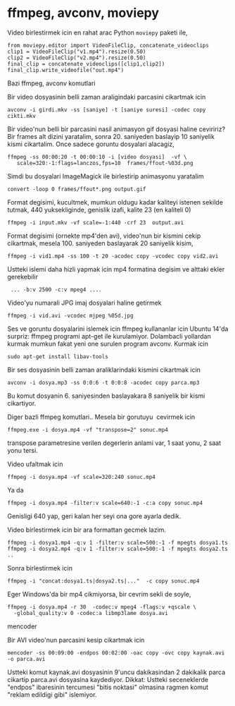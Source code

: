 # ffmpeg, avconv, moviepy

Video birlestirmek icin en rahat arac Python `moviepy` paketi ile,

```
from moviepy.editor import VideoFileClip, concatenate_videoclips
clip1 = VideoFileClip("v1.mp4").resize(0.50)
clip2 = VideoFileClip("v2.mp4").resize(0.50)
final_clip = concatenate_videoclips([clip1,clip2])
final_clip.write_videofile("out.mp4")
```

Bazi ffmpeg, avconv komutlari

Bir video dosyasinin belli zaman araligindaki parcasini cikartmak icin

```
avconv -i girdi.mkv -ss [saniye] -t [saniye suresi] -codec copy cikti.mkv
```

Bir video'nun belli bir parcasini nasil animasyon gif dosyasi haline
ceviririz? Bir frames alt dizini yaratalim, sonra 20. saniyeden
baslayip 10 saniyelik kismi cikartalim. Once sadece goruntu dosyalari
alacagiz,

```
ffmpeg -ss 00:00:20 -t 00:00:10 -i [video dosyasi]  -vf \
   scale=320:-1:flags=lanczos,fps=10  frames/ffout-%03d.png
```

Simdi bu dosyalari ImageMagick ile birlestirip animasyonu yaratalim

```
convert -loop 0 frames/ffout*.png output.gif
```

Format degisimi, kucultmek, mumkun oldugu kadar kaliteyi istenen sekilde tutmak, 440 yuksekliginde, genislik izafi, kalite 23 (en kaliteli 0)

```
ffmpeg -i input.mkv -vf scale=-1:440 -crf 23  output.avi
```

Format degisimi (ornekte mp4'den avi), video'nun bir kismini cekip cikartmak, mesela 100. saniyeden baslayarak 20 saniyelik kisim,

```
ffmpeg -i vid1.mp4 -ss 100 -t 20 -acodec copy -vcodec copy vid2.avi
```

Ustteki islemi daha hizli yapmak icin mp4 formatina degisim ve alttaki ekler gerekebilir

```
 ... -b:v 2500 -c:v mpeg4 ....
```

Video'yu numarali JPG imaj dosyalari haline getirmek

```
ffmpeg -i vid.avi -vcodec mjpeg %05d.jpg
```

Ses ve goruntu dosyalarini islemek icin ffmpeg kullananlar icin Ubuntu 14'da surpriz: ffmpeg programi apt-get ile kurulamiyor. Dolambacli yollardan kurmak mumkun fakat yeni one surulen program avconv. Kurmak icin

```
sudo apt-get install libav-tools
```

Bir ses dosyasinin belli zaman araliklarindaki kismini cikartmak icin

```
avconv -i dosya.mp3 -ss 0:0:6 -t 0:0:8 -acodec copy parca.mp3
```

Bu komut dosyanin 6. saniyesinden baslayakara 8 saniyelik bir kismi cikartiyor. 

Diger bazli ffmpeg komutlari.. Mesela bir gorutuyu  cevirmek icin

```
ffmpeg.exe -i dosya.mp4 -vf "transpose=2" sonuc.mp4
```

transpose parametresine verilen degerlerin anlami var, 1 saat yonu, 2 saat yonu tersi.

Video ufaltmak icin

```
ffmpeg -i dosya.mp4 -vf scale=320:240 sonuc.mp4
```

Ya da

```
ffmpeg -i dosya.mp4 -filter:v scale=640:-1 -c:a copy sonuc.mp4
```

Genisligi 640 yap, geri kalan her seyi ona gore ayarla dedik.

Video birlestirmek icin bir ara formattan gecmek lazim.

```
ffmpeg -i dosya1.mp4 -q:v 1 -filter:v scale=500:-1 -f mpegts dosya1.ts
ffmpeg -i dosya2.mp4 -q:v 1 -filter:v scale=500:-1 -f mpegts dosya2.ts
..
```


Sonra birlestirmek icin

```
ffmpeg -i "concat:dosya1.ts|dosya2.ts|..."  -c copy sonuc.mp4
```

Eger Windows'da bir mp4 cikmiyorsa, bir cevrim sekli de soyle,

```
ffmpeg -i dosya.mp4 -r 30  -codec:v mpeg4 -flags:v +qscale \
  -global_quality:v 0 -codec:a libmp3lame dosya.avi 
```

mencoder

Bir AVI video'nun parcasini kesip cikartmak icin

```
mencoder -ss 00:09:00 -endpos 00:02:00 -oac copy -ovc copy kaynak.avi
-o parca.avi
```

Ustteki komut kaynak.avi dosyasinin 9'uncu dakikasindan 2 dakikalik
parca cikartip parca.avi dosyasina kaydediyor. Dikkat: Ustteki
seceneklerde "endpos" ibaresinin tercumesi "bitis noktasi" olmasina
ragmen komut "reklam edildigi gibi" islemiyor.



